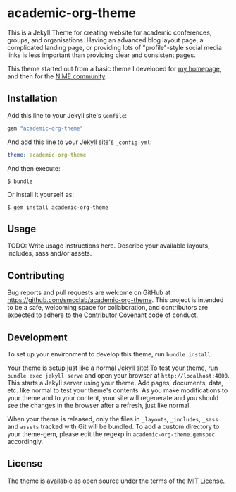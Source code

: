 # academic-org-theme

This is a Jekyll Theme for creating website for academic conferences, groups, and organisations. Having an advanced blog layout page, a complicated landing page, or providing lots of "profile"-style social media links is less important than providing clear and consistent pages.

This theme started out from a basic theme I developed for [my homepage](https://charlesmartin.au), and then for the [NIME community](https://nime.org).

## Installation

Add this line to your Jekyll site's `Gemfile`:

```ruby
gem "academic-org-theme"
```

And add this line to your Jekyll site's `_config.yml`:

```yaml
theme: academic-org-theme
```

And then execute:

    $ bundle

Or install it yourself as:

    $ gem install academic-org-theme

## Usage

TODO: Write usage instructions here. Describe your available layouts, includes, sass and/or assets.

## Contributing

Bug reports and pull requests are welcome on GitHub at https://github.com/smcclab/academic-org-theme. This project is intended to be a safe, welcoming space for collaboration, and contributors are expected to adhere to the [Contributor Covenant](https://www.contributor-covenant.org/) code of conduct.

## Development

To set up your environment to develop this theme, run `bundle install`.

Your theme is setup just like a normal Jekyll site! To test your theme, run `bundle exec jekyll serve` and open your browser at `http://localhost:4000`. This starts a Jekyll server using your theme. Add pages, documents, data, etc. like normal to test your theme's contents. As you make modifications to your theme and to your content, your site will regenerate and you should see the changes in the browser after a refresh, just like normal.

When your theme is released, only the files in `_layouts`, `_includes`, `_sass` and `assets` tracked with Git will be bundled.
To add a custom directory to your theme-gem, please edit the regexp in `academic-org-theme.gemspec` accordingly.

## License

The theme is available as open source under the terms of the [MIT License](https://opensource.org/licenses/MIT).
